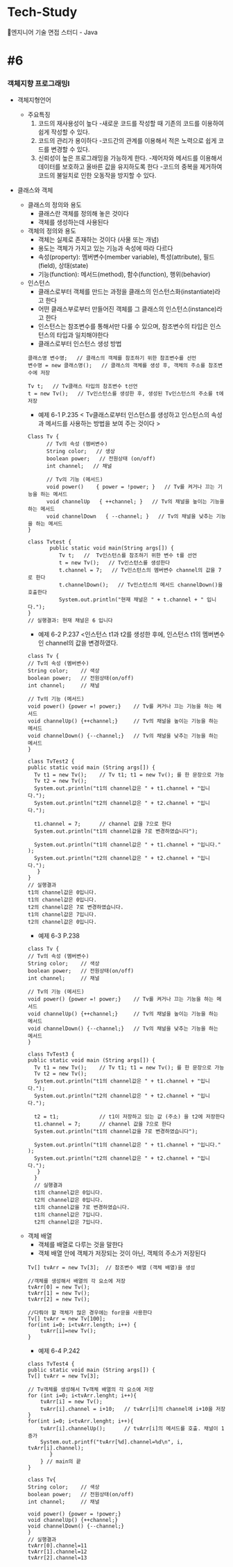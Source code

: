 # Tech-Study
📂엔지니어 기술 면접 스터디 - Java   
   
#6
==
### 객체지향 프로그래밍I
* 객체지형언어
   * 주요특징
      1) 코드의 재사용성이 높다
        -새로운 코드를 작성할 때 기존의 코드를 이용하여 쉽게 작성할 수 있다.
      2) 코드의 관리가 용이하다
        -코드간의 관계를 이용해서 적은 노력으로 쉽게 코드를 변경할 수 있다.
      3) 신뢰성이 높은 프로그래밍을 가능하게 한다.
        -제어자와 메서드를 이용해서 데이터를 보호하고 올바른 값을 유지하도록 한다
        -코드의 중복을 제거하여 코드의 불일치로 인한 오동작을 방지할 수 있다.   
   
* 클래스와 객체
   * 클래스의 정의와 용도
      * 클래스란 객체를 정의해 놓은 것이다
      * 객체를 생성하는데 사용된다
   * 객체의 정의와 용도
      * 객체는 실제로 존재하는 것이다 (사물 또는 개념)
      * 용도는 객체가 가지고 있는 기능과 속성에 따라 다르다
      * 속성(property): 멤버변수(member variable), 특성(attribute), 필드(field), 상태(state)
      * 기능(function): 메서드(method), 함수(function), 행위(behavior)
   * 인스턴스
      * 클래스로부터 객체를 만드는 과정을 클래스의 인스턴스화(instantiate)라고 한다
      * 어떤 클래스부로부터 만들어진 객체를 그 클래스의 인스턴스(instance)라고 한다
      * 인스턴스는 참조변수를 통해서만 다룰 수 있으며, 참조변수의 타입은 인스턴스의 타입과 일치해야한다
      * 클래스로부터 인스턴스 생성 방법
      ```
      클래스명 변수명;   // 클래스의 객체를 참조하기 위한 참조변수를 선언
      변수명 = new 클래스명();   // 클래스의 객체를 생성 후, 객체의 주소를 참조변수에 저장
      
      Tv t;   // Tv클래스 타입의 참조변수 t선언
      t = new Tv();   // Tv인스턴스를 생성한 후, 생성된 Tv인스턴스의 주소를 t에 저장
      ```
      * 예제 6-1 P.235 < Tv클래스로부터 인스턴스를 생성하고 인스턴스의 속성과 메서드를 사용하는 방법을 보여 주는 것이다 >
      ```
      Class Tv {
            // Tv의 속성 (멤버변수)
            String color;   // 생상
            boolean power;   // 전원상태 (on/off)
            int channel;   // 채널
            
            // Tv의 기능 (메서드)
            void power()    { power = !power; }   // Tv를 켜거나 끄는 기능을 하는 메서드
            void channelUp   { ++channel; }   // Tv의 채널을 높이는 기능을 하는 메서드
            void channelDown   { --channel; }   // Tv의 채널을 낮추는 기능을 하는 메서드
      }
      
      class Tvtest {
             public static void main(String args[]) {
                Tv t;   //  Tv인스턴스를 참조하기 위한 변수 t를 선언
                t = new Tv();   // Tv인스턴스를 생성한다
                t.channel = 7;   // Tv인스턴스의 멤버변수 channel의 값을 7로 한다
                t.channelDown();   // Tv인스턴스의 메서드 channelDown()을 호출한다
                System.out.println("현재 채널은 " + t.channel + " 입니다.");   
      }
      // 실행결과: 현재 채널은 6 입니다
      ```
      * 예제 6-2 P.237 <인스턴스 t1과 t2를 생성한 후에, 인스턴스 t1의 멤버변수인 channel의 값을 변경하였다.
      ```
      class Tv {
      // Tv의 속성 (멤버변수)
      String color;    // 색상
      boolean power;   // 전원상태(on/off)
      int channel;     // 채널

      // Tv의 기능 (메서드)
      void power() {power =! power;}    // Tv를 켜거나 끄는 기능을 하는 메서드
      void channelUp() {++channel;}     // Tv의 채널을 높이는 기능을 하는 메서드
      void channelDown() {--channel;}   // Tv의 채널을 낮추는 기능을 하는 메서드
      }

      class TvTest2 {
      public static void main (String args[]) {
        Tv t1 = new Tv();    // Tv t1; t1 = new Tv(); 를 한 문장으로 가능
        Tv t2 = new Tv();
        System.out.println("t1의 channel값은 " + t1.channel + "입니다.");
        System.out.println("t2의 channel값은 " + t2.channel + "입니다.");

        t1.channel = 7;      // channel 값을 7으로 한다 
        System.out.println("t1의 channel값을 7로 변경하였습니다");

        System.out.println("t1의 channel값은 " + t1.channel + "입니다." );
        System.out.println("t2의 channel값은 " + t2.channel + "입니다.");
         }
      }
      // 실행결과
      t1의 channel값은 0입니다.
      t1의 channel값은 0입니다.
      t2의 channel값은 7로 변경하였습니다.
      t1의 channel값은 7입니다.
      t2의 channel값은 0입니다.
      ```
      * 예제 6-3 P.238 
      ```
      class Tv {
      // Tv의 속성 (멤버변수)
      String color;    // 색상
      boolean power;   // 전원상태(on/off)
      int channel;     // 채널

      // Tv의 기능 (메서드)
      void power() {power =! power;}    // Tv를 켜거나 끄는 기능을 하는 메서드
      void channelUp() {++channel;}     // Tv의 채널을 높이는 기능을 하는 메서드
      void channelDown() {--channel;}   // Tv의 채널을 낮추는 기능을 하는 메서드
      }

      class TvTest3 {
      public static void main (String args[]) {
        Tv t1 = new Tv();    // Tv t1; t1 = new Tv(); 를 한 문장으로 가능
        Tv t2 = new Tv();
        System.out.println("t1의 channel값은 " + t1.channel + "입니다.");
        System.out.println("t2의 channel값은 " + t2.channel + "입니다.");

        t2 = t1;             // t1이 저장하고 있는 값 (주소) 을 t2에 저장한다
        t1.channel = 7;      // channel 값을 7으로 한다 
        System.out.println("t1의 channel값을 7로 변경하였습니다");

        System.out.println("t1의 channel값은 " + t1.channel + "입니다." );
        System.out.println("t2의 channel값은 " + t2.channel + "입니다.");
         }
        }
        // 실행결과
        t1의 channel값은 0입니다.
        t2의 channel값은 0입니다.
        t1의 channel값을 7로 변경하였습니다.
        t1의 channel값은 7입니다.
        t2의 channel값은 7입니다.
        ```
   * 객체 배열      
      * 객체를 배열로 다루는 것을 말한다
      * 객체 배열 안에 객체가 저장되는 것이 아닌, 객체의 주소가 저장된다
      ```
      Tv[] tvArr = new Tv[3];  // 참조변수 배열 (객체 배열)을 생성
      
      //객체를 생성해서 배열의 각 요소에 저장
      tvArr[0] = new Tv();
      tvArr[1] = new Tv();
      tvArr[2] = new Tv();
      
      //다뤄야 할 객체가 많은 경우에는 for문을 사용한다
      Tv[] tvArr = new Tv[100];
      for(int i=0; i<tvArr.length; i++) {
          tvArr[i]=new Tv();
      }
      ```
        * 예제 6-4 P.242
        ```
        class TvTest4 {
        public static void main (String args[]) {
        Tv[] tvArr = new Tv[3];

        // Tv객체를 생성해서 Tv객체 배열의 각 요소에 저장
        for (int i=0; i<tvArr.lenght; i++){
            tvArr[i] = new Tv();
            tvArr[i].channel = i+10;   // tvArr[i]의 channel에 i+10을 저장
        }
        for(int i=0; i<tvArr.lenght; i++){
            tvArr[i].channelUp();      // tvArr[i]의 메서드를 호출. 채널이 1증가
            System.out.printf("tvArr[%d].channel=%d\n", i, tvArr[i].channel);
               }
            } // main의 끝
        }

        class Tv{
        String color;    // 색상
        boolean power;   // 전원상태(on/off)
        int channel;     // 채널

        void power() {power = !power;}
        void channelUp() {++channel;}
        void channelDown() {--channel;}
        }
        // 실행결과
        tvArr[0].channel=11
        tvArr[1].channel=12
        tvArr[2].channel=13
        ```
        
